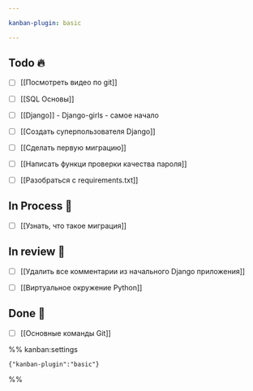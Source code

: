 ```yaml
---

kanban-plugin: basic

---
```


## Todo 🔥

- [ ] [[Посмотреть видео по git]]
- [ ] [[SQL Основы]]
- [ ] [[Django]] - Django-girls - самое начало
- [ ] [[Создать суперпользователя Django]]
- [ ] [[Сделать первую миграцию]]
- [ ] [[Написать функци проверки качества пароля]]
- [ ] [[Разобраться с requirements.txt]]


## In Process 🍉

- [ ] [[Узнать, что такое миграция]]


## In review 🥇

- [ ] [[Удалить все комментарии из начального Django приложения]]
- [ ] [[Виртуальное окружение Python]]


## Done 🤽

- [ ] [[Основные команды Git]]




%% kanban:settings
```
{"kanban-plugin":"basic"}
```
%%